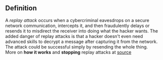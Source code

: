 ## Definition

A _replay attack_ occurs when a cybercriminal eavesdrops on a secure network communication, intercepts it, and then fraudulently delays or resends it to misdirect the receiver into doing what the hacker wants. The added danger of replay attacks is that a hacker doesn't even need advanced skills to decrypt a message after capturing it from the network. The attack could be successful simply by resending the whole thing.  
More on **how it works** and **stopping** replay attacks at [source](https://www.kaspersky.com/resource-center/definitions/replay-attack)

